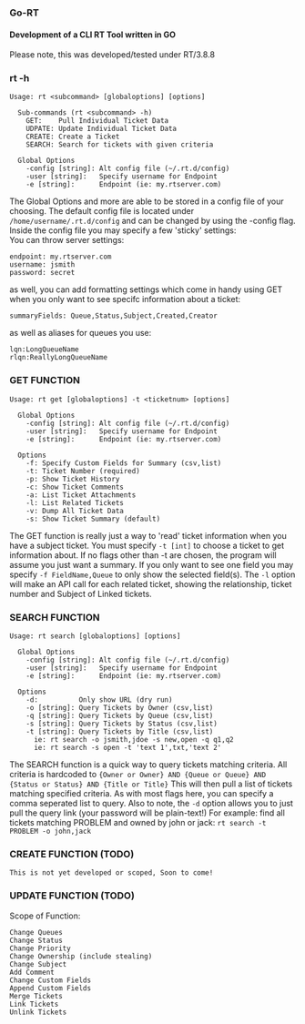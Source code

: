 ### Go-RT  
#### Development of a CLI RT Tool written in GO  
Please note, this was developed/tested under RT/3.8.8  
  
### rt -h  
```
Usage: rt <subcommand> [globaloptions] [options]  
  
  Sub-commands (rt <subcommand> -h)  
    GET:    Pull Individual Ticket Data  
    UDPATE: Update Individual Ticket Data  
    CREATE: Create a Ticket  
    SEARCH: Search for tickets with given criteria  
      
  Global Options  
    -config [string]: Alt config file (~/.rt.d/config)  
    -user [string]:   Specify username for Endpoint  
    -e [string]:      Endpoint (ie: my.rtserver.com)
```  
The Global Options and more are able to be stored in a config file of your choosing. The default config file is located under `/home/username/.rt.d/config` and can be changed by using the -config flag. Inside the config file you may specify a few 'sticky' settings:  
You can throw server settings:  
```
endpoint: my.rtserver.com  
username: jsmith  
password: secret
```
as well, you can add formatting settings which come in handy using GET when you only want to see specifc information about a ticket:  
```
summaryFields: Queue,Status,Subject,Created,Creator
```
as well as aliases for queues you use:  
```
lqn:LongQueueName  
rlqn:ReallyLongQueueName
```
  
### GET FUNCTION  
  
```
Usage: rt get [globaloptions] -t <ticketnum> [options]  
  
  Global Options  
    -config [string]: Alt config file (~/.rt.d/config)  
    -user [string]:   Specify username for Endpoint  
    -e [string]:      Endpoint (ie: my.rtserver.com)  
  
  Options  
    -f: Specify Custom Fields for Summary (csv,list)  
    -t: Ticket Number (required)  
    -p: Show Ticket History  
    -c: Show Ticket Comments  
    -a: List Ticket Attachments  
    -l: List Related Tickets  
    -v: Dump All Ticket Data
    -s: Show Ticket Summary (default)  
```  
The GET function is really just a way to 'read' ticket information when you have a subject ticket. You must specify `-t [int]` to choose a ticket to get information about. If no flags other than -t are chosen, the program will assume you just want a summary. If you only want to see one field you may specify `-f FieldName,Queue` to only show the selected field(s). The `-l` option will make an API call for each related ticket, showing the relationship, ticket number and Subject of Linked tickets.  
  
### SEARCH FUNCTION  
  
```
Usage: rt search [globaloptions] [options]  
  
  Global Options  
    -config [string]: Alt config file (~/.rt.d/config)  
    -user [string]:   Specify username for Endpoint  
    -e [string]:      Endpoint (ie: my.rtserver.com)  
  
  Options  
    -d:          Only show URL (dry run)  
    -o [string]: Query Tickets by Owner (csv,list)  
    -q [string]: Query Tickets by Queue (csv,list)  
    -s [string]: Query Tickets by Status (csv,list)  
    -t [string]: Query Tickets by Title (csv,list)  
      ie: rt search -o jsmith,jdoe -s new,open -q q1,q2  
      ie: rt search -s open -t 'text 1',txt,'text 2'  
```  
The SEARCH function is a quick way to query tickets matching criteria. All criteria is hardcoded to `{Owner or Owner} AND {Queue or Queue} AND {Status or Status} AND {Title or Title}` This will then pull a list of tickets matching specified criteria. As with most flags here, you can specify a comma seperated list to query. Also to note, the `-d` option allows you to just pull the query link (your password will be plain-text!)
  For example: find all tickets matching PROBLEM and owned by john or jack: `rt search -t PROBLEM -o john,jack`  

### CREATE FUNCTION (TODO)
```
This is not yet developed or scoped, Soon to come!
```

### UPDATE FUNCTION (TODO)
Scope of Function:
```
Change Queues
Change Status
Change Priority
Change Ownership (include stealing)
Change Subject
Add Comment
Change Custom Fields
Append Custom Fields
Merge Tickets
Link Tickets
Unlink Tickets
```
